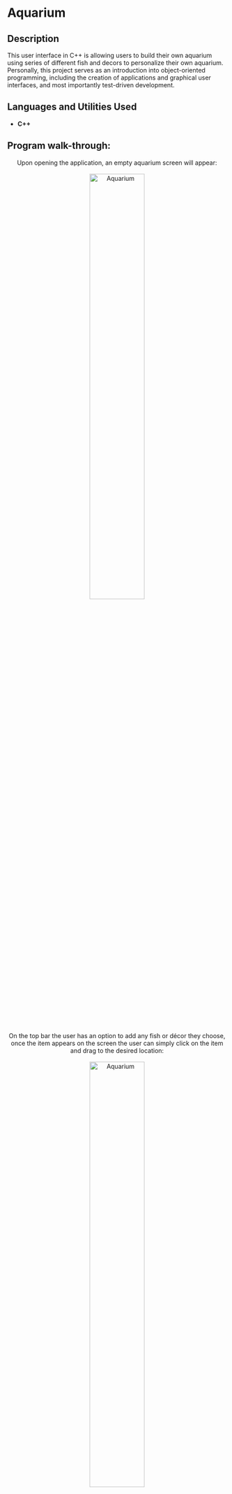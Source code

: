 <h1>Aquarium </h1>

<h2>Description</h2>
This user interface in C++ is allowing users to build their own aquarium using series of different fish and decors to personalize their own aquarium. Personally, this project serves as an introduction into object-oriented programming, including the creation of applications and graphical user interfaces, and most importantly test-driven development.
<br />


<h2>Languages and Utilities Used</h2>

- <b>C++</b> 

<h2>Program walk-through:</h2>

<p align="center">
Upon opening the application, an empty aquarium screen will appear: <br/>
<br />
<img src="https://imgur.com/LHZLQuV.png" height="50%" width="50%" alt="Aquarium"/>
<br />
<br />
On the top bar the user has an option to add any fish or décor they choose, once the item appears on the screen the user can simply click on the item and drag to the desired location:  <br/>
<br />
<img src="https://imgur.com/K1XEJ9m.png" height="50%" width="50%" alt="Aquarium"/>
<br />
<br />
The users are free to design their own aquarium however they wish. Additionally, the user can quit the application at any time, if the user chooses to, they can save the file or open an existing file in the top bar:  <br/>
<br />
<img src="https://imgur.com/V4bwq9H.png" height="50%" width="50%" alt="Aquarium"/>
</p>

<!--
 ```diff
- text in red
+ text in green
! text in orange
# text in gray
@@ text in purple (and bold)@@
```
--!>
